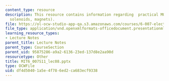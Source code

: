 ```yaml
---
content_type: resource
description: This resource contains information regarding  practical MQS systems (torroids,
  solenoids, magnets).
file: https://ol-ocw-studio-app-qa.s3.amazonaws.com/courses/6-007-electromagnetic-energy-from-motors-to-lasers-spring-2011/df4d50401a5e4f786ed2ca683ecf9338_MIT6_007S11_lec08.pptx
file_type: application/vnd.openxmlformats-officedocument.presentationml.presentation
learning_resource_types:
- Lecture Notes
parent_title: Lecture Notes
parent_type: CourseSection
parent_uid: 95875286-a9a2-6136-23ed-137d8e2aa90d
resourcetype: Other
title: MIT6_007S11_lec08.pptx
type: OCWFile
uid: df4d5040-1a5e-4f78-6ed2-ca683ecf9338
---
```

